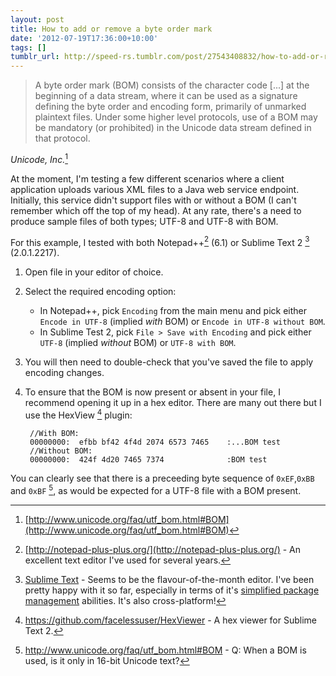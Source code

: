 ```yaml
---
layout: post
title: How to add or remove a byte order mark
date: '2012-07-19T17:36:00+10:00'
tags: []
tumblr_url: http://speed-rs.tumblr.com/post/27543408832/how-to-add-or-remove-a-byte-order-mark
---
```


> A byte order mark (BOM) consists of the character code [...] at the beginning of a data stream, where it can be used as a signature defining the byte order and encoding form, primarily of unmarked plaintext files. Under some higher level protocols, use of a BOM may be mandatory (or prohibited) in the Unicode data stream defined in that protocol.

*Unicode, Inc.*[^1]

At the moment, I'm testing a few different scenarios where a client application uploads various XML files to a Java web service endpoint. Initially, this service didn't support files with or without a BOM (I can't remember which off the top of my head). At any rate, there's a need to produce sample files of both types; UTF-8 and UTF-8 with BOM.

For this example, I tested with both Notepad++[^2] (6.1) or Sublime Text 2 [^3] (2.0.1.2217).

1. Open file in your editor of choice.
1. Select the required encoding option:

   * In Notepad++, pick `Encoding` from the main menu and pick either `Encode in UTF-8` (implied *with* BOM) or `Encode in UTF-8 without BOM`.
   * In Sublime Test 2, pick `File > Save with Encoding` and pick either `UTF-8` (implied *without* BOM) or `UTF-8 with BOM`.

1. You will then need to double-check that you've saved the file to apply encoding changes.
1. To ensure that the BOM is now present or absent in your file, I recommend opening it up in a hex editor. There are many out there but I use the  HexView [^4] plugin:


        //With BOM:
        00000000:  efbb bf42 4f4d 2074 6573 7465    :...BOM test
        //Without BOM:
        00000000:  424f 4d20 7465 7374              :BOM test

You can clearly see that there is a preceeding byte sequence of `0xEF`,`0xBB` and `0xBF` [^5], as would be expected for a UTF-8 file with a BOM present.

[^1]: [http://www.unicode.org/faq/utf_bom.html#BOM](http://www.unicode.org/faq/utf_bom.html#BOM)

[^2]: [http://notepad-plus-plus.org/](http://notepad-plus-plus.org/) - An excellent text editor I've used for several years.

[^3]: [Sublime Text](http://www.sublimetext.com/) - Seems to be the flavour-of-the-month editor. I've been pretty happy with it so far, especially in terms of it's [simplified package management](http://wbond.net/sublime_packages/package_control) abilities. It's also cross-platform!

[^4]: <a href="https://github.com/facelessuser/HexViewer">https://github.com/facelessuser/HexViewer</a> - A hex viewer for Sublime Text 2.

[^5]: <a href="http://www.unicode.org/faq/utf_bom.html#BOM">http://www.unicode.org/faq/utf_bom.html#BOM</a> - Q: When a BOM is used, is it only in 16-bit Unicode text?